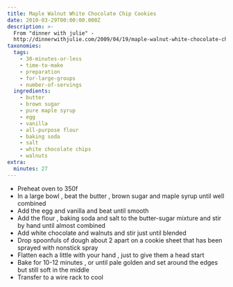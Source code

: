 ```yaml
---
title: Maple Walnut White Chocolate Chip Cookies
date: 2010-03-29T00:00:00.000Z
description: >-
  From "dinner with julie" -
  http://dinnerwithjulie.com/2009/04/19/maple-walnut-white-chocolate-chip-cookies/
taxonomies:
  tags:
    - 30-minutes-or-less
    - time-to-make
    - preparation
    - for-large-groups
    - number-of-servings
  ingredients:
    - butter
    - brown sugar
    - pure maple syrup
    - egg
    - vanilla
    - all-purpose flour
    - baking soda
    - salt
    - white chocolate chips
    - walnuts
extra:
  minutes: 27
---
```

 - Preheat oven to 350f
 - In a large bowl , beat the butter , brown sugar and maple syrup until well combined
 - Add the egg and vanilla and beat until smooth
 - Add the flour , baking soda and salt to the butter-sugar mixture and stir by hand until almost combined
 - Add white chocolate and walnuts and stir just until blended
 - Drop spoonfuls of dough about 2 apart on a cookie sheet that has been sprayed with nonstick spray
 - Flatten each a little with your hand , just to give them a head start
 - Bake for 10-12 minutes , or until pale golden and set around the edges but still soft in the middle
 - Transfer to a wire rack to cool
